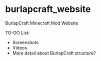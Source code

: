 # burlapcraft_website
BurlapCraft Minecraft Mod Website

TO-DO List:
 - Screenshots
 - Videos
 - More detail about BurlapCraft structure?
